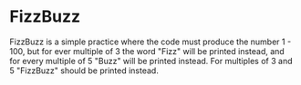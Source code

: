 # FizzBuzz
FizzBuzz is a simple practice where the code must produce the number 1 - 100, but for ever multiple of 3 the word "Fizz" will be printed instead, and for every multiple of 5 "Buzz" will be printed instead. For multiples of 3 and 5 "FizzBuzz" should be printed instead. 
